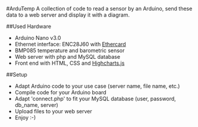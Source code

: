 #ArduTemp
A collection of code to read a sensor by an Arduino, send these data to a web server and display it with a diagram.

##Used Hardware
* Arduino Nano v3.0
* Ethernet interface: ENC28J60 with [Ethercard](https://github.com/jcw/ethercard)
* BMP085 temperature and barometric sensor
* Web server with php and MySQL database
* Front end with HTML, CSS and [Highcharts.js](www.highcharts.com)

##Setup
* Adapt Arduino code to your use case (server name, file name, etc.)
* Compile code for your Arduino board
* Adapt 'connect.php' to fit your MySQL database (user, password, db_name, server)
* Upload files to your web server
* Enjoy :-)
